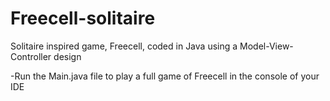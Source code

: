 # Freecell-solitaire
Solitaire inspired game, Freecell, coded in Java using a Model-View-Controller design


-Run the Main.java file to play a full game of Freecell in the console of your IDE
